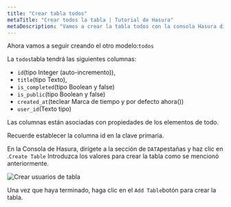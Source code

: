 ```yaml
---
title: "Crear tabla todos"
metaTitle: "Crear todos la tabla | Tutorial de Hasura"
metaDescription: "Vamos a crear la tabla todos con la consola Hasura dirigiendo a la pestaña Datos y haciendo clic en Crear tabla"
---
```


Ahora vamos a seguir creando el otro modelo:`todos`

La `todos`tabla tendrá las siguientes columnas:

- `id`(tipo Integer (auto-incremento)),
- `title`(tipo Texto),
- `is_completed`(tipo Boolean y false)
- `is_public`(tipo Boolean y false)
- `created_at`(teclear Marca de tiempo y por defecto ahora())
- `user_id`(Texto tipo)

Las columnas están asociadas con propiedades de los elementos de todo.

Recuerde establecer la columna id en la clave primaria.

En la Consola de Hasura, dirígete a la sección de `DATA`pestañas y haz clic en .`Create Table` Introduzca los valores para crear la tabla como se mencionó anteriormente.

![Crear usuarios de tabla](https://graphql-engine-cdn.hasura.io/learn-hasura/assets/graphql-hasura/create-table-todos.png)

Una vez que haya terminado, haga clic en el `Add Table`botón para crear la tabla.
